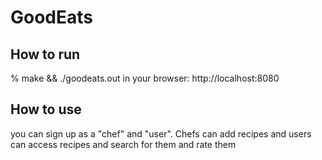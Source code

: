 # GoodEats
## How to run
% make && ./goodeats.out
in your browser: http://localhost:8080
## How to use
you can sign up as a "chef" and "user". Chefs can add recipes and users can access recipes and search for them and rate them
